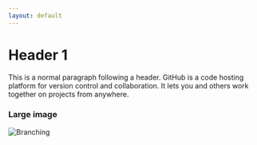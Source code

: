 ```yaml
---
layout: default
---
```


# Header 1

This is a normal paragraph following a header. GitHub is a code hosting platform for version control and collaboration. It lets you and others work together on projects from anywhere.


### Large image

![Branching](https://guides.github.com/activities/hello-world/branching.png)
